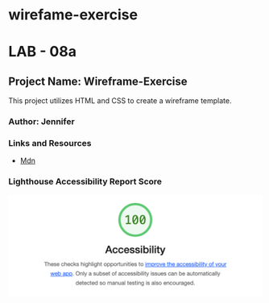 # wirefame-exercise


# LAB - 08a

## Project Name: Wireframe-Exercise

This project utilizes HTML and CSS to create a wireframe template.

### Author: Jennifer

### Links and Resources

* [Mdn](https://developer.mozilla.org/en-US/docs/Web/JavaScript/Reference/Global_Objects/Math/floor)

### Lighthouse Accessibility Report Score

![access-image](img/access-image.jpg)



